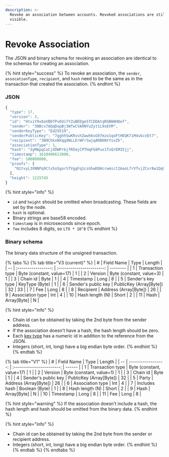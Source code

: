 ```yaml
---
description: >-
  Revoke an association between accounts. Revoked associations are still
  visible.
---
```


# Revoke Association

The JSON and binary schema for revoking an association are identical to the schemas for creating an association.

{% hint style="success" %}
To revoke an association, the `sender`, `assocationType`, `recipient`, and `hash` need to be the same as in the transaction that created the association.
{% endhint %}

### JSON

```javascript
{
  "type": 17,
  "version": 3,
  "id": "HtxiY9x8aVBDfPvEUifYZuBEDge5TCDDAtqRGBW8HDef",
  "sender": "3NBcx7AQqDopBj3WfwCVARNYuZyt1L9xEVM",
  "senderKeyType": "Ed25519",
  "senderPublicKey": "7gghhSwKRvshZwwh6sG97mzo1qoFtHEQK7iM4vGcnEt7",
  "recipient": "3N9ChkxWXqgdWLLErWFrSwjqARB6NtYsvZh",
  "associationType": 1,
  "hash": "3yMApqCuCjXDWPrbjfR5mjCPTHqFG8Pux1TxQrEM35jj",
  "timestamp": 1610406613000,
  "fee": 100000000,
  "proofs": [
    "N1tvyL3XNNPq9Ctx5o5gorSfVggFq1csGhwDQHcrwmict2AaoLfrVTvjZCxr8w1Qq9a3XUgBD5nTg21wmLQTUg5"
  ],
  "height": 1225745
}
```

{% hint style="info" %}
* `id` and `height` should be omitted when broadcasting. These fields are set by the node.
* `hash` is optional.
* Binary strings are base58 encoded.
* `timestamp` is in microseconds since epoch.
* `fee` includes 8 digits, so `LTO * 10^8`
{% endhint %}

### Binary schema

The binary data structure of the unsigned transaction.

{% tabs %}
{% tab title="V3 (current)" %}
| #  |      Field Name     |            Type           | Length   |
| -- | :-----------------: | :-----------------------: | -------- |
| 1  |   Transaction type  | Byte (constant, value=17) | 1        |
| 2  |       Version       |  Byte (constant, value=3) | 1        |
| 3  |       Chain id      |            Byte           | 1        |
| 4  |      Timestamp      |            Long           | 8        |
| 5  |  Sender's key type  |       KeyType (Byte)      | 1        |
| 6  | Sender's public key |  PublicKey (Array\[Byte]) | 32 \| 33 |
| 7  |         Fee         |            Long           | 8        |
| 8  |      Recipient      |   Address (Array\[Byte])  | 26       |
| 9  |   Association type  |            Int            | 4        |
| 10 |   Hash length (N)   |           Short           | 2        |
| 11 |         Hash        |        Array\[Byte]       | N        |

{% hint style="info" %}
* Chain id can be obtained by taking the 2nd byte from the sender address.
* If the association doesn't have a hash, the hash length should be zero.
* Each [key type](../../accounts/#key-types) has a numeric id in addition to the reference from the JSON.
* Integers (short, int, long) have a big endian byte order.
{% endhint %}
{% endtab %}

{% tab title="V1" %}
| #  |      Field Name     |            Type           | Length |
| -- | :-----------------: | :-----------------------: | ------ |
| 1  |   Transaction type  | Byte (constant, value=17) | 1      |
| 2  |       Version       |  Byte (constant, value=1) | 1      |
| 3  |       Chain id      |            Byte           | 1      |
| 4  | Sender's public key |  PublicKey (Array\[Byte]) | 32     |
| 5  |        Party        |   Address (Array\[Byte])  | 26     |
| 6  |   Association type  |            Int            | 4      |
| 7  |    Includes hash    |       Boolean (Byte)      | 1      |
| 8  |   Hash length (N)   |           Short           | 2      |
| 9  |         Hash        |        Array\[Byte]       | N      |
| 10 |      Timestamp      |            Long           | 8      |
| 11 |         Fee         |            Long           | 8      |

{% hint style="warning" %}
If the association doesn't include a hash, the hash length and hash should be omitted from the binary data.
{% endhint %}

{% hint style="info" %}
* Chain id can be obtained by taking the 2nd byte from the sender or recipient address.
* Integers (short, int, long) have a big endian byte order.
{% endhint %}
{% endtab %}
{% endtabs %}

